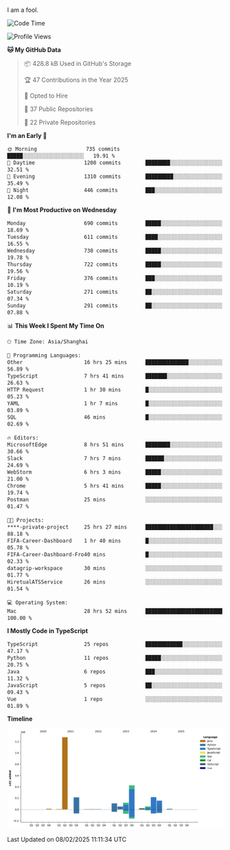 I am a fool.

<!--START_SECTION:waka-->
![Code Time](http://img.shields.io/badge/Code%20Time-2%2C532%20hrs%2044%20mins-blue)

![Profile Views](http://img.shields.io/badge/Profile%20Views-2-blue)

**🐱 My GitHub Data** 

> 📦 428.8 kB Used in GitHub's Storage 
 > 
> 🏆 47 Contributions in the Year 2025
 > 
> 💼 Opted to Hire
 > 
> 📜 37 Public Repositories 
 > 
> 🔑 22 Private Repositories 
 > 
**I'm an Early 🐤** 

```text
🌞 Morning                735 commits         █████░░░░░░░░░░░░░░░░░░░░   19.91 % 
🌆 Daytime                1200 commits        ████████░░░░░░░░░░░░░░░░░   32.51 % 
🌃 Evening                1310 commits        █████████░░░░░░░░░░░░░░░░   35.49 % 
🌙 Night                  446 commits         ███░░░░░░░░░░░░░░░░░░░░░░   12.08 % 
```
📅 **I'm Most Productive on Wednesday** 

```text
Monday                   690 commits         █████░░░░░░░░░░░░░░░░░░░░   18.69 % 
Tuesday                  611 commits         ████░░░░░░░░░░░░░░░░░░░░░   16.55 % 
Wednesday                730 commits         █████░░░░░░░░░░░░░░░░░░░░   19.78 % 
Thursday                 722 commits         █████░░░░░░░░░░░░░░░░░░░░   19.56 % 
Friday                   376 commits         ███░░░░░░░░░░░░░░░░░░░░░░   10.19 % 
Saturday                 271 commits         ██░░░░░░░░░░░░░░░░░░░░░░░   07.34 % 
Sunday                   291 commits         ██░░░░░░░░░░░░░░░░░░░░░░░   07.88 % 
```


📊 **This Week I Spent My Time On** 

```text
🕑︎ Time Zone: Asia/Shanghai

💬 Programming Languages: 
Other                    16 hrs 25 mins      ██████████████░░░░░░░░░░░   56.89 % 
TypeScript               7 hrs 41 mins       ███████░░░░░░░░░░░░░░░░░░   26.63 % 
HTTP Request             1 hr 30 mins        █░░░░░░░░░░░░░░░░░░░░░░░░   05.23 % 
YAML                     1 hr 7 mins         █░░░░░░░░░░░░░░░░░░░░░░░░   03.89 % 
SQL                      46 mins             █░░░░░░░░░░░░░░░░░░░░░░░░   02.69 % 

🔥 Editors: 
MicrosoftEdge            8 hrs 51 mins       ████████░░░░░░░░░░░░░░░░░   30.66 % 
Slack                    7 hrs 7 mins        ██████░░░░░░░░░░░░░░░░░░░   24.69 % 
WebStorm                 6 hrs 3 mins        █████░░░░░░░░░░░░░░░░░░░░   21.00 % 
Chrome                   5 hrs 41 mins       █████░░░░░░░░░░░░░░░░░░░░   19.74 % 
Postman                  25 mins             ░░░░░░░░░░░░░░░░░░░░░░░░░   01.47 % 

🐱‍💻 Projects: 
****-private-project     25 hrs 27 mins      ██████████████████████░░░   88.18 % 
FIFA-Career-Dashboard    1 hr 40 mins        █░░░░░░░░░░░░░░░░░░░░░░░░   05.78 % 
FIFA-Career-Dashboard-Fro40 mins             █░░░░░░░░░░░░░░░░░░░░░░░░   02.33 % 
datagrip-workspace       30 mins             ░░░░░░░░░░░░░░░░░░░░░░░░░   01.77 % 
HiretualATSService       26 mins             ░░░░░░░░░░░░░░░░░░░░░░░░░   01.54 % 

💻 Operating System: 
Mac                      28 hrs 52 mins      █████████████████████████   100.00 % 
```

**I Mostly Code in TypeScript** 

```text
TypeScript               25 repos            ████████████░░░░░░░░░░░░░   47.17 % 
Python                   11 repos            █████░░░░░░░░░░░░░░░░░░░░   20.75 % 
Java                     6 repos             ███░░░░░░░░░░░░░░░░░░░░░░   11.32 % 
JavaScript               5 repos             ██░░░░░░░░░░░░░░░░░░░░░░░   09.43 % 
Vue                      1 repo              ░░░░░░░░░░░░░░░░░░░░░░░░░   01.89 % 
```



**Timeline**

![Lines of Code chart](https://raw.githubusercontent.com/VeejaLiu/VeejaLiu/master/assets/bar_graph.png)


 Last Updated on 08/02/2025 11:11:34 UTC
<!--END_SECTION:waka-->
